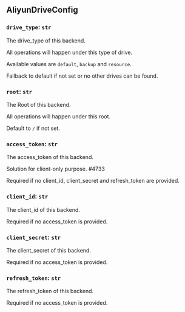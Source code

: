 ## AliyunDriveConfig

### `drive_type`: `str`

The drive_type of this backend.

All operations will happen under this type of drive.

Available values are `default`, `backup` and `resource`.

Fallback to default if not set or no other drives can be found.

### `root`: `str`

The Root of this backend.

All operations will happen under this root.

Default to `/` if not set.

### `access_token`: `str`

The access_token of this backend.

Solution for client-only purpose. #4733

Required if no client_id, client_secret and refresh_token are provided.

### `client_id`: `str`

The client_id of this backend.

Required if no access_token is provided.

### `client_secret`: `str`

The client_secret of this backend.

Required if no access_token is provided.

### `refresh_token`: `str`

The refresh_token of this backend.

Required if no access_token is provided.

